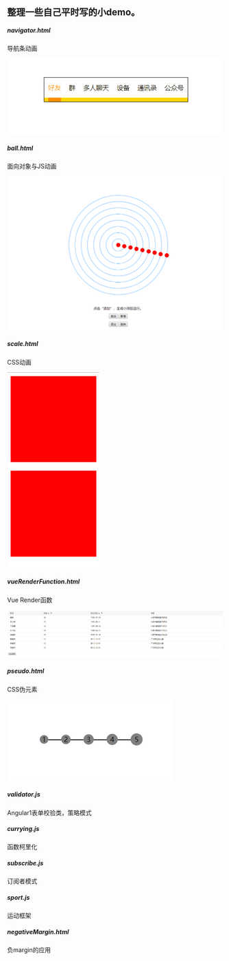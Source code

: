 ## 整理一些自己平时写的小demo。

##### navigator.html
导航条动画

![ball.html](image/navigator.gif)

##### ball.html
面向对象与JS动画

![ball.html](image/Animation.gif)

##### scale.html
CSS动画

![scale.html](image/scale.gif)

##### vueRenderFunction.html
Vue Render函数

![scale.html](image/render.png)

##### pseudo.html
CSS伪元素

![scale.html](image/pseudo.png)

##### validator.js
Angular1表单校验类，策略模式

##### currying.js
函数柯里化

##### subscribe.js
订阅者模式

##### sport.js
运动框架

##### negativeMargin.html
负margin的应用

